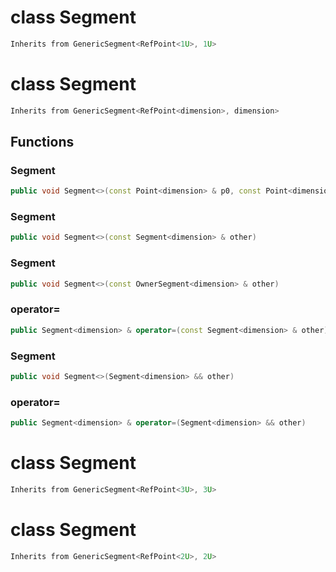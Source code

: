 # class Segment


```cpp
Inherits from GenericSegment<RefPoint<1U>, 1U>
```



# class Segment


```cpp
Inherits from GenericSegment<RefPoint<dimension>, dimension>
```



## Functions

### Segment

```cpp
public void Segment<>(const Point<dimension> & p0, const Point<dimension> & p1)
```


### Segment

```cpp
public void Segment<>(const Segment<dimension> & other)
```


### Segment

```cpp
public void Segment<>(const OwnerSegment<dimension> & other)
```


### operator=

```cpp
public Segment<dimension> & operator=(const Segment<dimension> & other)
```


### Segment

```cpp
public void Segment<>(Segment<dimension> && other)
```


### operator=

```cpp
public Segment<dimension> & operator=(Segment<dimension> && other)
```




# class Segment


```cpp
Inherits from GenericSegment<RefPoint<3U>, 3U>
```



# class Segment


```cpp
Inherits from GenericSegment<RefPoint<2U>, 2U>
```



